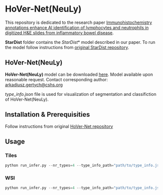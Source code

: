 # HoVer-Net(NeuLy)

This repository is dedicated to the research paper [Immunohistochemistry annotations enhance AI identification of lymphocytes and neutrophils in digitized H&E slides from inflammatory bowel disease](https://pubmed.ncbi.nlm.nih.gov/39306985/).

**StarDist** folder contains the *StarDist** model described in our paper. To run the model follow instructions from [original StarDist repository](https://github.com/stardist/stardist).

## HoVer-Net(NeuLy)
**HoVer-Net(NeuLy)** model can be downloaded [here](https://drive.google.com/file/d/1EQh7pE3YpBm2CMHwGQEIdSWrkcQbIV0r/view?usp=drive_link).
Model available upon reasonable request. Contact corresponding author: [arkadiusz.gertych@cshs.org](mailto:arkadiusz.gertych@cshs.org)


*type_info.json* file is used for visualization of segmentation and classifiction of HoVer-Net(NeuLy).

## Installation & Prerequisities
Follow instructions from original [HoVer-Net repository](https://github.com/vqdang/hover_net) 

## Usage
### Tiles
```python
python run_infer.py --nr_types=4 --type_info_path="path/to/type_info.json" --model_path="path/to/HoVer-Net(NeuLy).tar" --model_mode="fast" tile --input_dir="path/to/your/input/images" --output_dir="path/to/your/output/directory"
```
### WSI
```python
python run_infer.py --nr_types=4 --type_info_path="path/to/type_info.json" --model_path="path/to/HoVer-Net(NeuLy).tar" --model_mode="fast" wsi --input_dir="path/to/your/input/images" --output_dir="path/to/your/output/directory"
```

